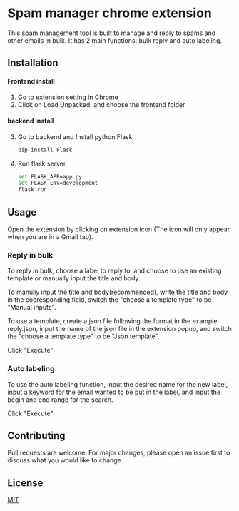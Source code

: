# Spam manager chrome extension

This spam management tool is built to manage and reply to spams and other emails in bulk. It has 2 main functions: bulk reply and auto labeling.

## Installation

#### Frontend install
1. Go to extension setting in Chrome
2. Click on Load Unpacked, and choose the frontend folder
#### backend install
3. Go to backend and Install python Flask 

   ```bash
   pip install Flask
   ```
4. Run flask server

   ```bash
   set FLASK_APP=app.py
   set FLASK_ENV=development
   flask run
   ```

## Usage

Open the extension by clicking on extension icon (The icon will only appear when you are in a Gmail tab).

### Reply in bulk
To reply in bulk, choose a label to reply to, and choose to use an existing template or manually input the title and body. 

To manully input the title and body(recommended), write the title and body in the cooresponding field, switch the "choose a template type" to be "Manual inputs".

To use a template, create a json file following the format in the example reply.json, input the name of the json file in the extension popup, and switch the "choose a template type" to be "Json template".

Click "Execute"

### Auto labeling 
To use the auto labeling function, input the desired name for the new label, input a keyword for the email wanted to be put in the label, and input the begin and end range for the search.

Click "Execute"


## Contributing
Pull requests are welcome. For major changes, please open an issue first to discuss what you would like to change.


## License
[MIT](https://choosealicense.com/licenses/mit/)
